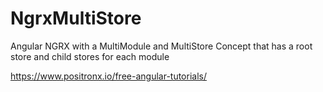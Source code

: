 # NgrxMultiStore

Angular NGRX with a MultiModule and MultiStore Concept that has a root store and child stores for each module

https://www.positronx.io/free-angular-tutorials/
